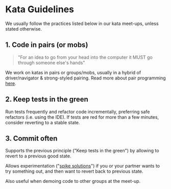 # Kata Guidelines

We usually follow the practices listed below in our kata meet-ups, unless stated otherwise.

## 1. Code in pairs (or mobs)

> "For an idea to go from your head into the computer it MUST go through someone else's hands"

We work on katas in pairs or groups/mobs, usually in a hybrid of driver/navigator & strong-styled pairing. Read more about pair programming [here](https://martinfowler.com/articles/on-pair-programming.html).

## 2. Keep tests in the green

Run tests frequently and refactor code incrementally, preferring safe refactors (i.e. using the IDE). If tests are red for more than a few minutes, consider reverting to a stable state.

## 3. Commit often

Supports the previous principle ("Keep tests in the green") by allowing to revert to a previous good state.

Allows experimentation ("[spike solutions](https://www.jamesshore.com/Agile-Book/spike_solutions.html)") if you or your partner wants to try something out, and then want to revert back to previous state.

Also useful when demoing code to other groups at the meet-up.